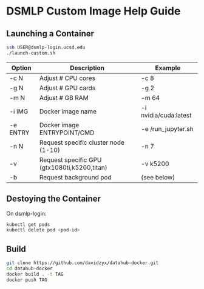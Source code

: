 # DSMLP Custom Image Help Guide

<!-- One Paragraph of project description goes here -->

## Launching a Container

```bash
ssh USER@dsmlp-login.ucsd.edu
./launch-custom.sh
```

| Option   | Description                                  | Example               |
|----------|----------------------------------------------|-----------------------|
| -c N     | Adjust # CPU cores                           | -c 8                  |
| -g N     | Adjust # GPU cards                           | -g 2                  |
| -m N     | Adjust # GB RAM                              | -m 64                 |
| -i IMG   | Docker image name                            | -i nvidia/cuda:latest |
| -e ENTRY | Docker image ENTRYPOINT/CMD                  | -e /run_jupyter.sh    |
| -n N     | Request specific cluster node (1-10)         | -n 7                  |
| -v       | Request specific GPU (gtx1080ti,k5200,titan) | -v k5200              |
| -b       | Request background pod                       | (see below)           |

## Destoying the Container

On dsmlp-login:

```bash
kubectl get pods
kubectl delete pod <pod-id>
```

## Build

```bash
git clone https://github.com/davidzyx/datahub-docker.git
cd datahub-docker
docker build . -t TAG
docker push TAG
```
